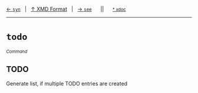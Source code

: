 [&#8592; `syn`](xmd-format--syn.md)&nbsp;&nbsp;&nbsp;|&nbsp;&nbsp;&nbsp;[&#8593; XMD Format](xmd-format.md)&nbsp;&nbsp;&nbsp;|&nbsp;&nbsp;&nbsp;[&#8594; `see`](xmd-format--see.md)&nbsp;&nbsp;&nbsp;&nbsp;&nbsp;&nbsp;||&nbsp;&nbsp;&nbsp;&nbsp;&nbsp;&nbsp;<small>[\* xdoc](../xdoc/xmd-format.xmd#L62)</small>
***

# `todo`
<small>*Command*</small>  
## TODO

Generate list, if multiple TODO entries are created


